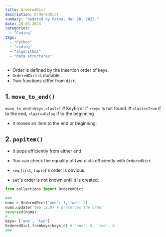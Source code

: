 ```yaml
---
title: OrderedDict
description: OrderedDict
summary: "Updated by Fatma, Mar 28, 2023."
date: 28-03-2023
categories:
  - "Coding"
tags:
  - "Python"
  - "coding"
  - "algorithms"
  - "data structures"
---
```


- Order is defined by the insertion order of keys.
- `OrderedDict` is mutable.
- Two functions differ from `dict`.

## 1. `move_to_end()`

`move_to_end(<key>,<last>)` # KeyError if `<key>` is not found. # `<last>=True` if to the end, `<last>=False` if to the beginning

- It moves an item to the end or beginning.

## 2. `popitem()`

- It pops efficiently from either end

- You can check the equality of two dicts efficiently with `OrderedDict`.
- `seq` (`list`, `tuple`)'s order is obvious.
- `set`'s order is not known until it is created.

```python
from collections import OrderedDict

###
nums = OrderedDict('one': 1,'two': 2)
nums.update('two':2.0) # preserves the order
reversed(nums)
#
keys= ['one', 'two']
OrderedDict.fromkeys(keys,0) # 'one': 0, 'two': 0
###
```
